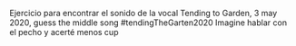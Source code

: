 Ejercicio para encontrar el sonido de la vocal
Tending to Garden, 3 may 2020, guess the middle song #tendingTheGarten2020 
Imagine hablar con el pecho y acerté menos cup